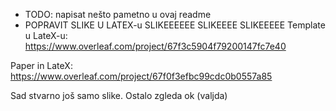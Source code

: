 - TODO: napisat nešto pametno u ovaj readme
- POPRAVIT SLIKE U LATEX-u
SLIKEEEEEE SLIKEEEE SLIKEEEEE 
Template u LateX-u: https://www.overleaf.com/project/67f3c5904f79200147fc7e40

Paper in LateX: https://www.overleaf.com/project/67f0f3efbc99cdc0b0557a85

Sad stvarno još samo slike. Ostalo zgleda ok (valjda) 
